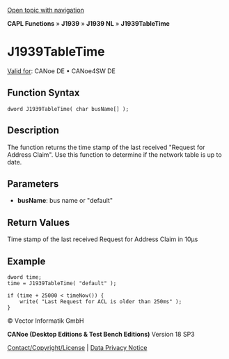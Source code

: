 [Open topic with navigation](../../../../../../CANoeDEFamily.htm#Topics/CAPLFunctions/J1939/J1939NodeLayer/Functions/CAPLfunctionJ1939TableTime.md)

**CAPL Functions** » **J1939** » **J1939 NL** » **J1939TableTime**

# J1939TableTime

[Valid for](../../../../Shared/FeatureAvailability.md): CANoe DE • CANoe4SW DE

## Function Syntax

```plaintext
dword J1939TableTime( char busName[] );
```

## Description

The function returns the time stamp of the last received "Request for Address Claim". Use this function to determine if the network table is up to date.

## Parameters

- **busName**: bus name or "default"

## Return Values

Time stamp of the last received Request for Address Claim in 10µs

## Example

```plaintext
dword time;
time = J1939TableTime( "default" );

if (time + 25000 < timeNow()) {
    write( "Last Request for ACL is older than 250ms" );
}
```

© Vector Informatik GmbH

**CANoe (Desktop Editions & Test Bench Editions)** Version 18 SP3

[Contact/Copyright/License](../../../../Shared/ContactCopyrightLicense.md) | [Data Privacy Notice](https://www.vector.com/int/en/company/get-info/privacy-policy/)
